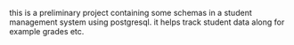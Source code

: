 this is a preliminary project containing some schemas in a student management system using postgresql. it helps track student data along for example grades etc. 
